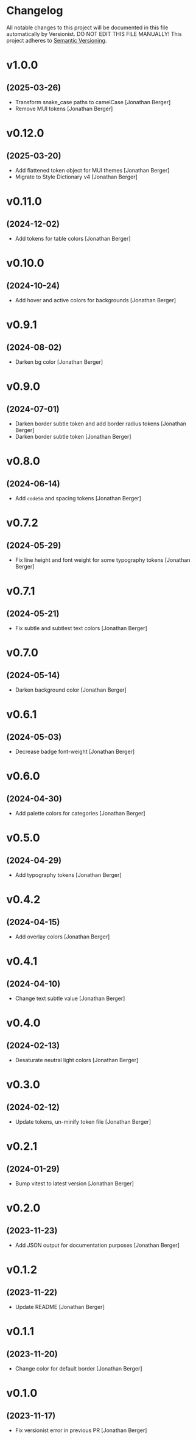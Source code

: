 # Changelog

All notable changes to this project will be documented in this file
automatically by Versionist. DO NOT EDIT THIS FILE MANUALLY!
This project adheres to [Semantic Versioning](http://semver.org/).

# v1.0.0
## (2025-03-26)

* Transform snake_case paths to camelCase [Jonathan Berger]
* Remove MUI tokens [Jonathan Berger]

# v0.12.0
## (2025-03-20)

* Add flattened token object for MUI themes [Jonathan Berger]
* Migrate to Style Dictionary v4 [Jonathan Berger]

# v0.11.0
## (2024-12-02)

* Add tokens for table colors [Jonathan Berger]

# v0.10.0
## (2024-10-24)

* Add hover and active colors for backgrounds [Jonathan Berger]

# v0.9.1
## (2024-08-02)

* Darken bg color [Jonathan Berger]

# v0.9.0
## (2024-07-01)

* Darken border subtle token and add border radius tokens [Jonathan Berger]
* Darken border subtle token [Jonathan Berger]

# v0.8.0
## (2024-06-14)

* Add `codeSm` and spacing tokens [Jonathan Berger]

# v0.7.2
## (2024-05-29)

* Fix line height and font weight for some typography tokens [Jonathan Berger]

# v0.7.1
## (2024-05-21)

* Fix subtle and subtlest text colors [Jonathan Berger]

# v0.7.0
## (2024-05-14)

* Darken background color [Jonathan Berger]

# v0.6.1
## (2024-05-03)

* Decrease badge font-weight [Jonathan Berger]

# v0.6.0
## (2024-04-30)

* Add palette colors for categories [Jonathan Berger]

# v0.5.0
## (2024-04-29)

* Add typography tokens [Jonathan Berger]

# v0.4.2
## (2024-04-15)

* Add overlay colors [Jonathan Berger]

# v0.4.1
## (2024-04-10)

* Change text subtle value [Jonathan Berger]

# v0.4.0
## (2024-02-13)

* Desaturate neutral light colors [Jonathan Berger]

# v0.3.0
## (2024-02-12)

* Update tokens, un-minify token file [Jonathan Berger]

# v0.2.1
## (2024-01-29)

* Bump vitest to latest version [Jonathan Berger]

# v0.2.0
## (2023-11-23)

* Add JSON output for documentation purposes [Jonathan Berger]

# v0.1.2
## (2023-11-22)

* Update README [Jonathan Berger]

# v0.1.1
## (2023-11-20)

* Change color for default border [Jonathan Berger]

# v0.1.0
## (2023-11-17)

* Fix versionist error in previous PR [Jonathan Berger]

